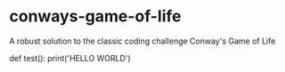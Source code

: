 # conways-game-of-life
A robust solution to the classic coding challenge Conway's Game of Life


def test():
    print('HELLO WORLD')

